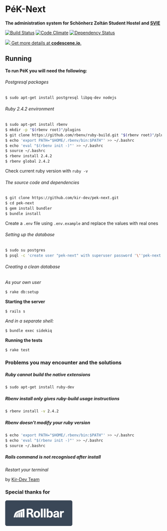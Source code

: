 # PéK-Next

**The administration system for Schönherz Zoltán Student Hostel and [SVIE](http://svie.hu/)**

[![Build Status](https://travis-ci.org/kir-dev/pek-next.png?branch=master)](https://travis-ci.org/kir-dev/pek-next)
[![Code Climate](https://codeclimate.com/github/kir-dev/pek-next.png)](https://codeclimate.com/github/kir-dev/pek-next)
[![Dependency Status](https://gemnasium.com/kir-dev/pek-next.png)](https://gemnasium.com/kir-dev/pek-next)

[![](https://codescene.io/projects/3358/status.svg) Get more details at **codescene.io**.](https://codescene.io/projects/3358/jobs/latest-successful/results)

## Running

**To run PéK you will need the following:**

###### Postgresql packages

```bash
$ sudo apt-get install postgresql libpq-dev nodejs
```

###### Ruby 2.4.2 environment

```bash
$ sudo apt-get install rbenv
$ mkdir -p "$(rbenv root)"/plugins
$ git clone https://github.com/rbenv/ruby-build.git "$(rbenv root)"/plugins/ruby-build
$ echo 'export PATH="$HOME/.rbenv/bin:$PATH"' >> ~/.bashrc
$ echo 'eval "$(rbenv init -)"' >> ~/.bashrc
$ source ~/.bashrc
$ rbenv install 2.4.2
$ rbenv global 2.4.2
```

Check current ruby version with `ruby -v`

###### The source code and dependencies

```bash
$ git clone https://github.com/kir-dev/pek-next.git
$ cd pek-next
$ gem install bundler
$ bundle install
```

Create a `.env` file using `.env.example` and replace the values with real ones

###### Setting up the database

```bash
$ sudo su postgres
$ psql -c 'create user "pek-next" with superuser password '\''pek-next'\'';'
```

###### Creating a clean database

_As your own user_

```bash
$ rake db:setup
```

**Starting the server**

```bash
$ rails s
```

_And in a separate shell:_

```bash
$ bundle exec sidekiq
```

**Running the tests**

```bash
$ rake test
```

### Problems you may encounter and the solutions

##### Ruby cannot build the native extensions

```bash
$ sudo apt-get install ruby-dev
```

##### Rbenv install only gives ruby-build usage instructions

```bash
$ rbenv install -v 2.4.2
```

##### Rbenv doesn't modify your ruby version

```bash
$ echo 'export PATH="$HOME/.rbenv/bin:$PATH"' >> ~/.bashrc
$ echo 'eval "$(rbenv init -)"' >> ~/.bashrc
$ source ~/.bashrc
```

##### Rails command is not recognised after install

_Restart your terminal_

by [Kir-Dev Team](http://kir-dev.sch.bme.hu/)

### Special thanks for
[![Rollbar](public/img/rollbar.png)](https://rollbar.com/)
